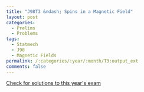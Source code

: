 ```yaml
---
title: "J98T3 &ndash; Spins in a Magnetic Field"
layout: post
categories:
  - Prelims
  - Problems
tags:
  - Statmech
  - J98
  - Magnetic Fields
permalink: /:categories/:year/:month/T3:output_ext
comments: false
---
```

<object data="1998J3T.pdf" type="application/pdf" width="100%" height="500"></object>
<div class="message"><a href='https://princetonprelim.com/prelim/0/'>Check for solutions to this year's exam</a></div>